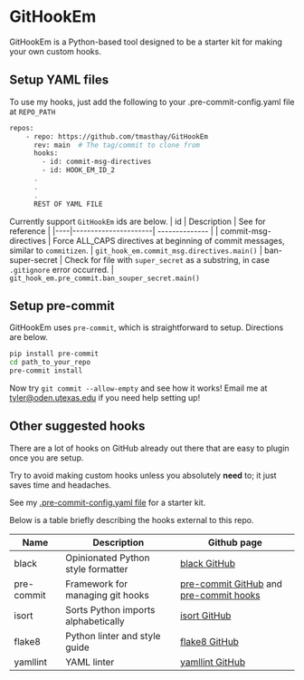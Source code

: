 # GitHookEm

GitHookEm is a Python-based tool designed to be a starter kit for making your own custom hooks. 

## Setup YAML files
To use my hooks, just add the following to your .pre-commit-config.yaml file at `REPO_PATH`
```bash
repos:
    - repo: https://github.com/tmasthay/GitHookEm
      rev: main  # The tag/commit to clone from
      hooks:
        - id: commit-msg-directives
        - id: HOOK_EM_ID_2
      .
      .
      .
      REST OF YAML FILE
```
Currently support `GitHookEm` ids are below.
| id | Description          | See for reference |
|----|----------------------| -------------- | 
| commit-msg-directives | Force ALL_CAPS directives at beginning of commit messages, similar to `commitizen`.  | `git_hook_em.commit_msg.directives.main()`
| ban-super-secret | Check for file with `super_secret` as a substring, in case `.gitignore` error occurred. | `git_hook_em.pre_commit.ban_souper_secret.main()`

## Setup pre-commit
GitHookEm uses `pre-commit`, which is straightforward to setup. Directions are below.

```bash
pip install pre-commit
cd path_to_your_repo
pre-commit install
```
Now try `git commit --allow-empty` and see how it works! Email me at tyler@oden.utexas.edu if you need help setting up!

## Other suggested hooks
There are a lot of hooks on GitHub already out there that are easy to plugin once you are setup.

Try to avoid making custom hooks unless you absolutely **need** to; it just saves time and headaches.

See my [.pre-commit-config.yaml file](https://github.com/tmasthay/GitHookEm/blob/main/.pre-commit-config.yaml) for a starter kit. 

Below is a table briefly describing the hooks external to this repo.  

| Name | Description | Github page |
| ------- | ------------------------ | ------------------------- |
| black | Opinionated Python style formatter | [black GitHub](https://github.com/psf/black) |
| pre-commit | Framework for managing git hooks | [pre-commit GitHub](https://github.com/pre-commit/pre-commit) and [pre-commit hooks](https://github.com/pre-commit/pre-commit-hooks) |
| isort | Sorts Python imports alphabetically | [isort GitHub](https://github.com/pycqa/isort) |
| flake8 | Python linter and style guide | [flake8 GitHub](https://github.com/pycqa/flake8) |
| yamllint | YAML linter | [yamllint GitHub](https://github.com/adrienverge/yamllint.git) |


